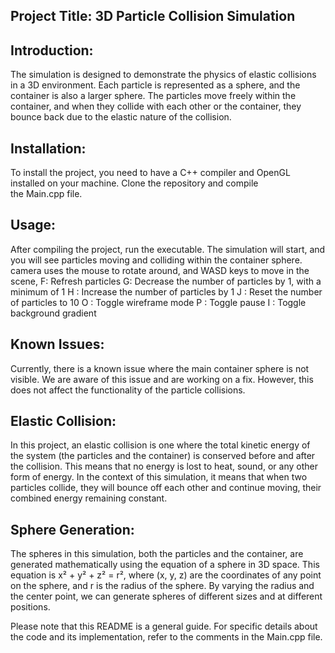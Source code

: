 Project Title: 3D Particle Collision Simulation
------------------------------------------------------------------------------------------
Introduction:
------------------------------------------------------------------------------------------
The simulation is designed to demonstrate the physics of elastic collisions in a 3D environment. Each particle is represented as a sphere, and the container is also a larger sphere. The particles move freely within the container, and when they collide with each other or the container, they bounce back due to the elastic nature of the collision.

Installation:
------------------------------------------------------------------------------------------
To install the project, you need to have a C++ compiler and OpenGL installed on your machine. Clone the repository and compile the Main.cpp file.

Usage:
------------------------------------------------------------------------------------------
After compiling the project, run the executable. The simulation will start, and you will see particles moving and colliding within the container sphere.
camera uses the mouse to rotate around, and WASD keys to move in the scene, 
F: Refresh particles
G: Decrease the number of particles by 1, with a minimum of 1
H : Increase the number of particles by 1
J : Reset the number of particles to 10
O : Toggle wireframe mode
P : Toggle pause
I : Toggle background gradient

Known Issues:
------------------------------------------------------------------------------------------
Currently, there is a known issue where the main container sphere is not visible. We are aware of this issue and are working on a fix. However, this does not affect the functionality of the particle collisions.

Elastic Collision:
------------------------------------------------------------------------------------------
In this project, an elastic collision is one where the total kinetic energy of the system (the particles and the container) is conserved before and after the collision. This means that no energy is lost to heat, sound, or any other form of energy. In the context of this simulation, it means that when two particles collide, they will bounce off each other and continue moving, their combined energy remaining constant.

Sphere Generation:
------------------------------------------------------------------------------------------
The spheres in this simulation, both the particles and the container, are generated mathematically using the equation of a sphere in 3D space. This equation is x² + y² + z² = r², where (x, y, z) are the coordinates of any point on the sphere, and r is the radius of the sphere. By varying the radius and the center point, we can generate spheres of different sizes and at different positions.

Please note that this README is a general guide. For specific details about the code and its implementation, refer to the comments in the Main.cpp file.

